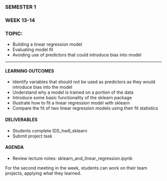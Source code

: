 ### SEMESTER 1
### WEEK 13-14
### TOPIC: 
- Building a linear regression model
- Evaluating model fit
- Avoiding use of predictors that could introduce bias into model

---  

#### LEARNING OUTCOMES
- Identify variables that should not be used as predictors as they would introduce bias into the model
- Understand why a model is trained on a portion of the data
- Introduce some basic functionality of the sklearn package
- Illustrate how to fit a linear regression model with sklearn
- Compare the fit of two linear regression models using their fit statistics

#### DELIVERABLES
- Students complete IDS_hw6_sklearn
- Submit project task

#### AGENDA
- Review lecture notes: sklearn_and_linear_regression.ipynb

For the second meeting in the week, students can work on their team projects, applying what they learned.

